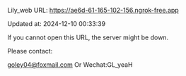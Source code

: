 Lily_web URL: https://ae6d-61-165-102-156.ngrok-free.app

Updated at: 2024-12-10 00:33:39

If you cannot open this URL, the server might be down.

Please contact: 

goley04@foxmail.com Or Wechat:GL_yeaH